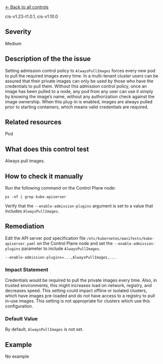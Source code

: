 [← Back to all controls](index.md)


cis-v1.23-t1.0.1, cis-v1.10.0

## Severity

Medium

## Description of the the issue

Setting admission control policy to `AlwaysPullImages` forces every new pod to pull the required images every time. In a multi-tenant cluster users can be assured that their private images can only be used by those who have the credentials to pull them. Without this admission control policy, once an image has been pulled to a node, any pod from any user can use it simply by knowing the image’s name, without any authorization check against the image ownership. When this plug-in is enabled, images are always pulled prior to starting containers, which means valid credentials are required.

## Related resources

Pod

## What does this control test

Always pull images.

## How to check it manually

Run the following command on the Control Plane node:

```
ps -ef | grep kube-apiserver

```

 Verify that the `--enable-admission-plugins` argument is set to a value that includes `AlwaysPullImages`.

## Remediation

Edit the API server pod specification file `/etc/kubernetes/manifests/kube-apiserver.yaml` on the Control Plane node and set the `--enable-admission-plugins` parameter to include `AlwaysPullImages`.

```
--enable-admission-plugins=...,AlwaysPullImages,...

```

### Impact Statement

Credentials would be required to pull the private images every time. Also, in trusted environments, this might increases load on network, registry, and decreases speed. This setting could impact offline or isolated clusters, which have images pre-loaded and do not have access to a registry to pull in-use images. This setting is not appropriate for clusters which use this configuration.

### Default Value

By default, `AlwaysPullImages` is not set.

## Example

No example
